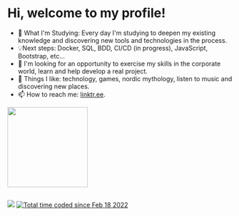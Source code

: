 <h1>Hi, welcome to my profile!</h1>

- 📖 What I'm Studying: Every day I'm studying to deepen my existing knowledge and discovering new tools and technologies in the process.
- 💡Next steps: Docker, SQL, BDD, CI/CD (in progress), JavaScript, Bootstrap, etc...
- 🤝 I'm looking for an opportunity to exercise my skills in the corporate world, learn and help develop a real project.
- 📜 Things I like: technology, games, nordic mythology, listen to music and discovering new places.
- 📫 How to reach me: [linktr.ee](https://linktr.ee/Jhonny_Toledo).

<div align="left">
  <img height="180em" src="https://github-readme-stats.vercel.app/api?username=Jhonny4975&show_icons=true&icon_color=hex_color&theme=material-palenight&include_all_commits=true&count_private=true"/>
</div>

##

<div align="left">
  <a href="https://visitorbadge.io/status?path=https%3A%2F%2Fgithub.com%2FJhonny4975"><img src="https://api.visitorbadge.io/api/combined?path=https%3A%2F%2Fgithub.com%2FJhonny4975&countColor=%23263759&style=flat" /></a>
  <a href="https://wakatime.com/@00f993aa-e30a-408c-9821-b9197f197a31"><img src="https://wakatime.com/badge/user/00f993aa-e30a-408c-9821-b9197f197a31.svg" alt="Total time coded since Feb 18 2022" /></a>
</div>

